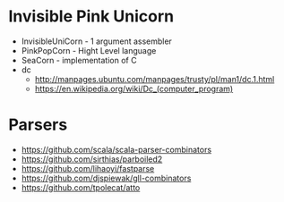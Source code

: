 # Invisible Pink Unicorn
* InvisibleUniCorn - 1 argument assembler
* PinkPopCorn - Hight Level language
* SeaCorn - implementation of C
* dc
  * http://manpages.ubuntu.com/manpages/trusty/pl/man1/dc.1.html
  * https://en.wikipedia.org/wiki/Dc_(computer_program)
  
# Parsers
* https://github.com/scala/scala-parser-combinators
* https://github.com/sirthias/parboiled2
* https://github.com/lihaoyi/fastparse
* https://github.com/djspiewak/gll-combinators
* https://github.com/tpolecat/atto